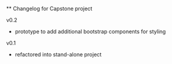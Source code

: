 ** Changelog for Capstone project

v0.2
- prototype to add additional bootstrap components for styling

v0.1
- refactored into stand-alone project